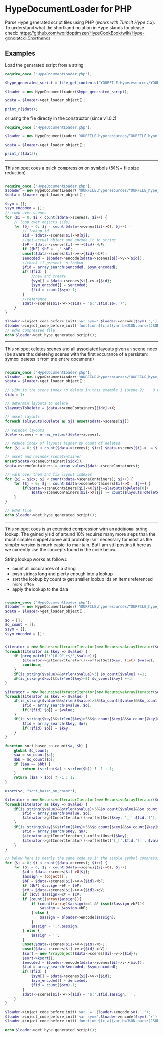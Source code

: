 # HypeDocumentLoader for PHP

Parse Hype generated script files using PHP (*works with Tumult Hype 4.x*). To understand what the shorthand notation in Hype stands for please check:
https://github.com/worldoptimizer/HypeCookBook/wiki/Hype-generated-Shorthands




## Examples

Load the generated script from a string

```php
require_once ("HypeDocumentLoader.php");

$hype_generated_script = file_get_contents('YOURFILE.hyperesources/YOURFILE_hype_generated_script.js');

$loader = new HypeDocumentLoader($hype_generated_script);

$data = $loader->get_loader_object();

print_r($data);

```

or using the file directly in the constructor (since v1.0.2)

```php
require_once ("HypeDocumentLoader.php");

$loader = new HypeDocumentLoader('YOURFILE.hyperesources/YOURFILE_hype_generated_script.js');

$data = $loader->get_loader_object();

print_r($data);

```

---

This snippet does a quick compression on symbols (50%+ file size reduction)
```php

require_once ("HypeDocumentLoader.php");
$loader = new HypeDocumentLoader('YOURFILE.hyperesources/YOURFILE_hype_generated_script.js');
$data = $loader->get_loader_object();

$sym = [];
$sym_encoded = [];
// loop over scenes
for ($i = 0; $i < count($data->scenes); $i++) {
	// loop over objects (ids)
	for ($j = 0; $j < count($data->scenes[$i]->O); $j++) {
		// lookup id
		$id = $data->scenes[$i]->O[$j];
		//get actual object and encode it to string
		$bF = $data->scenes[$i]->v->{$id}->bF;
		if ($bF) $bF = ','.$bF;
		unset($data->scenes[$i]->v->{$id}->bF);
		$encoded = $loader->encode($data->scenes[$i]->v->{$id});
		//check if present in lookup
		$fid = array_search($encoded, $sym_encoded);
		if(!$fid) {
			//new and create
			$sym[] = $data->scenes[$i]->v->{$id};
			$sym_encoded[] = $encoded;
			$fid = count($sym)-1;
		}
		//reference	
		$data->scenes[$i]->v->{$id} = '$('.$fid.$bF.')';
	}
}

$loader->inject_code_before_init('var sym='.$loader->encode($sym).';');
$loader->inject_code_before_init('function $(c,a){var b=JSON.parse(JSON.stringify(sym[c]));a&&(b.bF=a);return b}');
// echo compressed file
echo $loader->get_hype_generated_script();

```

---

This snippet deletes scenes and all associated layouts given an scene index (be aware that deleteing scenes with the first occurance of a persistent symbol deletes it from the entire document!)

```php

require_once ("HypeDocumentLoader.php");
$loader = new HypeDocumentLoader('YOURFILE.hyperesources/YOURFILE_hype_generated_script.js');
$data = $loader->get_loader_object();

// $idx is the scene index to delete in this example 1 (scene 2)... 0 would be the first secene
$idx = 1;

// determin layouts to delete
$layoutsToDelete = $data->sceneContainers[$idx]->X;

// unset layouts
foreach ($layoutsToDelete as $j) unset($data->scenes[$j]);

// reindex layouts
$data->scenes = array_values($data->scenes);

// reduce index of layouts higher by count of deleted
for ($i = 0; $i < count($data->scenes); $i++) $data->scenes[$i]->_ = $i;

// unset and reindex sceneContainer
unset($data->sceneContainers[$idx]);
$data->sceneContainers = array_values($data->sceneContainers);

// walk over them and fix layout indexes
for ($i = $idx; $i < count($data->sceneContainers); $i++) {
	for ($j = 0; $j < count($data->sceneContainers[$i]->X); $j++) {
		if($data->sceneContainers[$i]->X[$j]>=$layoutsToDelete[0]) 
			$data->sceneContainers[$i]->X[$j] -= count($layoutsToDelete);
	}
}

// echo file
echo $loader->get_hype_generated_script();

```

---
This snippet does is an extended compression with an additional string lookup. The gained yield of around 10% requires many more steps than the much simpler snippet above and probably isn't necessary for most as the simpler version is much easier to maintain. But I am still posting it here as we currently use the concepts found in the code below.

String lookup works as follows:
* count all occurances of a string
* push strings long and plenty enough into a lookup
* sort the lookup by count to get smaller lookup ids on items referenced more often
* apply the lookup to the data


```php

require_once ("HypeDocumentLoader.php");
$loader = new HypeDocumentLoader('YOURFILE.hyperesources/YOURFILE_hype_generated_script.js');
$data = $loader->get_loader_object();

$o = [];
$o_count = [];
$sym = [];
$sym_encoded = [];


$iterator = new RecursiveIteratorIterator(new RecursiveArrayIterator($data));
foreach($iterator as $key => $value) {
	if (preg_match('/^[0-9"]+$/',$value)){
		$iterator->getInnerIterator()->offsetSet($key, (int) $value);
		continue;
	}
	if(is_string($value)&&strlen($value)>3) $o_count[$value] +=1;
	if(is_string($key)&&strlen($key)>5) $o_count[$key] +=1;
}

$iterator = new RecursiveIteratorIterator(new RecursiveArrayIterator($data));
foreach($iterator as $key => $value) {
	if(is_string($value)&&strlen($value)>3&&$o_count[$value]&&$o_count[$value]>1){
		$fid = array_search($value, $o);
		if(!$fid) $o[] = $value;
	}
	if(is_string($key)&&strlen($key)>5&&$o_count[$key]&&$o_count[$key]>1){
		$fid = array_search($key, $o);
		if(!$fid) $o[] = $key;
	}
}

function sort_based_on_count($a, $b) {
	global $o_count;
	$aa = $o_count[$a];
	$bb = $o_count[$b];
	if ($aa == $bb) {
		return (strlen($a) < strlen($b)) ? -1 : 1;
	}
	return ($aa > $bb) ? -1 : 1;
}

usort($o, "sort_based_on_count");

$iterator = new RecursiveIteratorIterator(new RecursiveArrayIterator($data));
foreach($iterator as $key => $value) {
	if(is_string($value)&&strlen($value)>3&&$o_count[$value]&&$o_count[$value]>1){
		$fid = array_search($value, $o);
		$iterator->getInnerIterator()->offsetSet($key, '_['.$fid.']');
	}
	if(is_string($key)&&strlen($key)>5&&$o_count[$key]&&$o_count[$key]>1){
		$fid = array_search($key, $o);
		$iterator->getInnerIterator()->offsetUnset($key);
		$iterator->getInnerIterator()->offsetSet('[_['.$fid.']]', $value);
	}
}

// below here is nearly the same code as in the simple symbol compression above. Only contains some minor tweaks.
for ($i = 0; $i < count($data->scenes); $i++) {
	for ($j = 0; $j < count($data->scenes[$i]->O); $j++) {
		$id = $data->scenes[$i]->O[$j];
		$assign = (object)[];
		$bF = $data->scenes[$i]->v->{$id}->bF;
		if ($bF) $assign->bF = $bF;
		$cV = $data->scenes[$i]->v->{$id}->cV;
		if ($cV) $assign->cV = $cV;
		if (count((array)$assign)){
			if (count((array)$assign)==1 && isset($assign->bF)){
				$assign = $assign->bF;
			} else {
				$assign = $loader->encode($assign);
			}	
			$assign = ','.$assign;	
		} else {
			$assign = '';
		}
		unset($data->scenes[$i]->v->{$id}->bF);
		unset($data->scenes[$i]->v->{$id}->cV);
		$sort = new ArrayObject($data->scenes[$i]->v->{$id});
		$sort->ksort();
		$encoded = $loader->encode($data->scenes[$i]->v->{$id});
		$fid = array_search($encoded, $sym_encoded);
		if(!$fid) {
			$sym[] = $data->scenes[$i]->v->{$id};
			$sym_encoded[] = $encoded;
			$fid = count($sym)-1;
		}
		$data->scenes[$i]->v->{$id} = '$('.$fid.$assign.')';
	}
}

$loader->inject_code_before_init('var _='.$loader->encode($o).';');
$loader->inject_code_before_init('var sym='.$loader->encode($sym).';');
$loader->inject_code_before_init('function $(c,a){var b=JSON.parse(JSON.stringify(sym[c]));if(a&&!(a instanceof Object))a={bF:a};Object.assign(b,a);return b}');

echo $loader->get_hype_generated_script();

```
